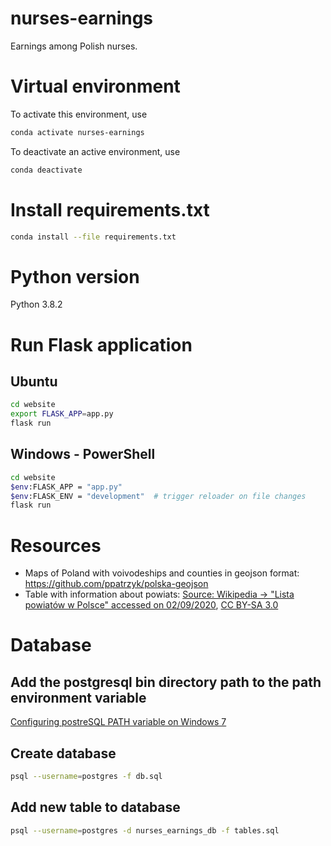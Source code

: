 # nurses-earnings
Earnings among Polish nurses.


# Virtual environment
To activate this environment, use
```bash
conda activate nurses-earnings
```
To deactivate an active environment, use
```bash
conda deactivate
```

# Install requirements.txt
```bash
conda install --file requirements.txt
```

# Python version
Python 3.8.2

# Run Flask application
## Ubuntu
```bash
cd website
export FLASK_APP=app.py
flask run
```
## Windows - PowerShell

```bash
cd website
$env:FLASK_APP = "app.py"
$env:FLASK_ENV = "development"  # trigger reloader on file changes
flask run
```

# Resources
- Maps of Poland with voivodeships and counties in geojson format: https://github.com/ppatrzyk/polska-geojson
- Table with information about powiats: [Source: Wikipedia -> "Lista powiatów w Polsce" accessed on 02/09/2020](https://pl.wikipedia.org/wiki/Lista_powiat%C3%B3w_w_Polsce#Lista_powiat%C3%B3w_w_Polsce), [CC BY-SA 3.0](https://creativecommons.org/licenses/by-sa/3.0/deed.pl)

# Database
## Add the postgresql bin directory path to the path environment variable
[Configuring postreSQL PATH variable on Windows 7](https://stackoverflow.com/questions/11460823/setting-windows-path-for-postgres-tools)

## Create database
```bash
psql --username=postgres -f db.sql
```

## Add new table to database
```bash
psql --username=postgres -d nurses_earnings_db -f tables.sql
```
